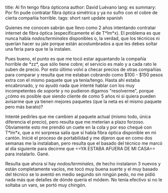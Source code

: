 title: Al fin tengo fibra ópticona
author: David Luévano
lang: es
summary: Por fin pude contratar fibra óptica simétrica y ya no sufro con el cobre de cierta compañía horrible.
tags: short
	rant
	update
	spanish

Quienes me conocen sabrán que llevo como 2 años intentando contratar internet de fibra óptica (específicamente el de T\*lm\*x). El problema es que nunca había *nodos/terminales* disponibles o, la verdad, que los técnicos ni querían hacer su jale porque están acostumbrados a que les debes soltar una feria para que te la instalen.

Pues bueno, el punto es que me tocó estar aguantando la compañía horrible de \*zz\*, que sólo tiene cobre; el servicio es malo y a cada rato le suben de precio. Por esto último volví a checar precios de otras compañías para comparar y resulta que me estaban cobrando como $100 - $150 pesos extra con el mismo paquete que ya tenía/tengo. Hasta ahí estaba encabronado, y no ayudó nada que intenté hablar con los muy incompetentes de *soporte* y no pudieron digamos "resolverme", porque ¿cómo es posible que siendo cliente de como 5 años ni si quiera pueden avisarme que ya tienen mejores paquetes (que la neta es el mismo paquete pero más barato)?

Intenté pedirles que me cambien al paquete actual (mismo todo, única diferencia el precio), pero resulta que me meterían a plazo forzoso. Obviamente esto me prendió un cuete en la cola y por eso chequé con T\*lm\*x, que a mi sorpresa salía que sí había fibra óptica disponible en mi cantón. Inicié el proceso de portabilidad y me dijeron que en como dos semanas me la instalaban, pero resulta que el basado del técnico me marcó al día siguiente para decirme que ==YA ESTABA AFUERA DE MI CASA== para instalarlo. Gané.

Resulta que ahora sí hay *nodos/terminales*, de hecho instalaron 3 nuevos y están completamente vacíos, me tocó muy buena suerte y el muy basado del técnico se lo aventó en medio segundo sin ningún pedo, no me pidió nada más que detalles de dónde quería el módem. No tenía efectivo si no le soltaba un varo, se portó muy chingón.
